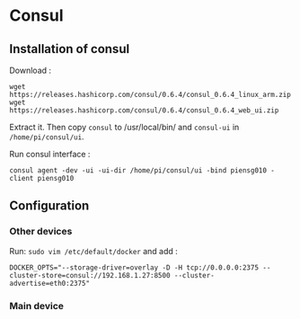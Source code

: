 # Consul

## Installation of consul

Download :
    
    wget https://releases.hashicorp.com/consul/0.6.4/consul_0.6.4_linux_arm.zip
    wget https://releases.hashicorp.com/consul/0.6.4/consul_0.6.4_web_ui.zip

Extract it. Then copy `consul` to /usr/local/bin/ and `consul-ui` in `/home/pi/consul/ui`.

Run consul interface :

    consul agent -dev -ui -ui-dir /home/pi/consul/ui -bind piensg010 -client piensg010

## Configuration

### Other devices

Run: `sudo vim /etc/default/docker` and add :

    DOCKER_OPTS="--storage-driver=overlay -D -H tcp://0.0.0.0:2375 --cluster-store=consul://192.168.1.27:8500 --cluster-advertise=eth0:2375"

### Main device
